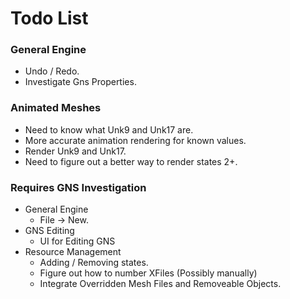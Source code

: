 ﻿# Todo List

### General Engine

- Undo / Redo.
- Investigate Gns Properties.

### Animated Meshes

- Need to know what Unk9 and Unk17 are.
- More accurate animation rendering for known values.
- Render Unk9 and Unk17.
- Need to figure out a better way to render states 2+.

### Requires GNS Investigation

- General Engine
  - File -> New.
- GNS Editing
  - UI for Editing GNS
- Resource Management
  - Adding / Removing states. 
  - Figure out how to number XFiles (Possibly manually)
  - Integrate Overridden Mesh Files and Removeable Objects.